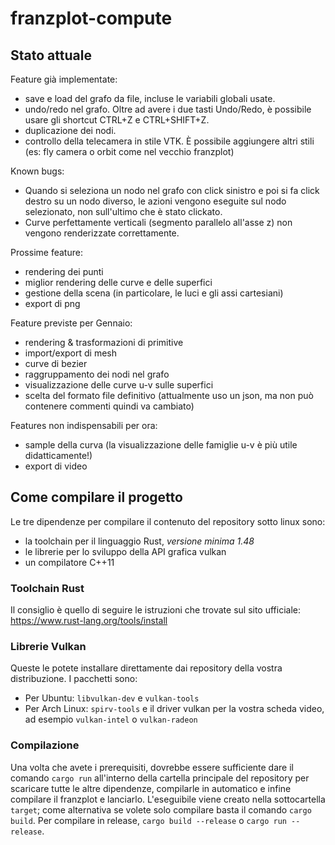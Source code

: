 # franzplot-compute

## Stato attuale

Feature già implementate:
- save e load del grafo da file, incluse le variabili globali usate.
- undo/redo nel grafo. Oltre ad avere i due tasti Undo/Redo, è possibile usare gli shortcut CTRL+Z e CTRL+SHIFT+Z.
- duplicazione dei nodi.
- controllo della telecamera in stile VTK. È possibile aggiungere altri stili (es: fly camera o orbit come nel vecchio franzplot) 

Known bugs:
- Quando si seleziona un nodo nel grafo con click sinistro e poi si fa click destro su un nodo diverso, le azioni vengono eseguite sul nodo selezionato, non sull'ultimo che è stato clickato.
- Curve perfettamente verticali (segmento parallelo all'asse z) non vengono renderizzate correttamente.

Prossime feature:
- rendering dei punti
- miglior rendering delle curve e delle superfici
- gestione della scena (in particolare, le luci e gli assi cartesiani)
- export di png

Feature previste per Gennaio:
- rendering & trasformazioni di primitive
- import/export di mesh
- curve di bezier
- raggruppamento dei nodi nel grafo
- visualizzazione delle curve u-v sulle superfici
- scelta del formato file definitivo (attualmente uso un json, ma non può contenere commenti quindi va cambiato)

Features non indispensabili per ora:
- sample della curva (la visualizzazione delle famiglie u-v è più utile didatticamente!)
- export di video

## Come compilare il progetto

Le tre dipendenze per compilare il contenuto del repository sotto linux sono:
- la toolchain per il linguaggio Rust, *versione minima 1.48*
- le librerie per lo sviluppo della API grafica vulkan
- un compilatore C++11

### Toolchain Rust
Il consiglio è quello di seguire le istruzioni che trovate sul sito ufficiale: https://www.rust-lang.org/tools/install

### Librerie Vulkan
Queste le potete installare direttamente dai repository della vostra distribuzione. I pacchetti sono:
- Per Ubuntu: `libvulkan-dev` e `vulkan-tools`
- Per Arch Linux: `spirv-tools` e il driver vulkan per la vostra scheda video, ad esempio `vulkan-intel` o `vulkan-radeon`

### Compilazione
Una volta che avete i prerequisiti, dovrebbe essere sufficiente dare il comando `cargo run` all'interno della cartella principale del repository per scaricare tutte le altre dipendenze, compilarle in automatico e infine compilare il franzplot e lanciarlo. L'eseguibile viene creato nella sottocartella `target`; come alternativa se volete solo compilare basta il comando `cargo build`.
Per compilare in release, `cargo build --release` o `cargo run --release`.
